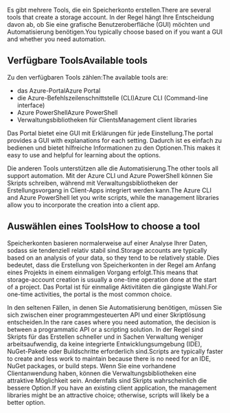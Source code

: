 <span data-ttu-id="631bb-101">Es gibt mehrere Tools, die ein Speicherkonto erstellen.</span><span class="sxs-lookup"><span data-stu-id="631bb-101">There are several tools that create a storage account.</span></span> <span data-ttu-id="631bb-102">In der Regel hängt Ihre Entscheidung davon ab, ob Sie eine grafische Benutzeroberfläche (GUI) möchten und Automatisierung benötigen.</span><span class="sxs-lookup"><span data-stu-id="631bb-102">You typically choose based on if you want a GUI and whether you need automation.</span></span>

## <a name="available-tools"></a><span data-ttu-id="631bb-103">Verfügbare Tools</span><span class="sxs-lookup"><span data-stu-id="631bb-103">Available tools</span></span>

<span data-ttu-id="631bb-104">Zu den verfügbaren Tools zählen:</span><span class="sxs-lookup"><span data-stu-id="631bb-104">The available tools are:</span></span>

- <span data-ttu-id="631bb-105">das Azure-Portal</span><span class="sxs-lookup"><span data-stu-id="631bb-105">Azure Portal</span></span>
- <span data-ttu-id="631bb-106">die Azure-Befehlszeilenschnittstelle (CLI)</span><span class="sxs-lookup"><span data-stu-id="631bb-106">Azure CLI (Command-line interface)</span></span>
- <span data-ttu-id="631bb-107">Azure PowerShell</span><span class="sxs-lookup"><span data-stu-id="631bb-107">Azure PowerShell</span></span>
- <span data-ttu-id="631bb-108">Verwaltungsbibliotheken für Clients</span><span class="sxs-lookup"><span data-stu-id="631bb-108">Management client libraries</span></span>

<span data-ttu-id="631bb-109">Das Portal bietet eine GUI mit Erklärungen für jede Einstellung.</span><span class="sxs-lookup"><span data-stu-id="631bb-109">The portal provides a GUI with explanations for each setting.</span></span> <span data-ttu-id="631bb-110">Dadurch ist es einfach zu bedienen und bietet hilfreiche Informationen zu den Optionen.</span><span class="sxs-lookup"><span data-stu-id="631bb-110">This makes it easy to use and helpful for learning about the options.</span></span>

<span data-ttu-id="631bb-111">Die anderen Tools unterstützen alle die Automatisierung.</span><span class="sxs-lookup"><span data-stu-id="631bb-111">The other tools all support automation.</span></span> <span data-ttu-id="631bb-112">Mit der Azure CLI und Azure PowerShell können Sie Skripts schreiben, während mit Verwaltungsbibliotheken der Erstellungsvorgang in Client-Apps integriert werden kann.</span><span class="sxs-lookup"><span data-stu-id="631bb-112">The Azure CLI and Azure PowerShell let you write scripts, while the management libraries allow you to incorporate the creation into a client app.</span></span>

## <a name="how-to-choose-a-tool"></a><span data-ttu-id="631bb-113">Auswählen eines Tools</span><span class="sxs-lookup"><span data-stu-id="631bb-113">How to choose a tool</span></span>

<span data-ttu-id="631bb-114">Speicherkonten basieren normalerweise auf einer Analyse Ihrer Daten, sodass sie tendenziell relativ stabil sind.</span><span class="sxs-lookup"><span data-stu-id="631bb-114">Storage accounts are typically based on an analysis of your data, so they tend to be relatively stable.</span></span> <span data-ttu-id="631bb-115">Dies bedeutet, dass die Erstellung von Speicherkonten in der Regel am Anfang eines Projekts in einem einmaligen Vorgang erfolgt.</span><span class="sxs-lookup"><span data-stu-id="631bb-115">This means that storage-account creation is usually a one-time operation done at the start of a project.</span></span> <span data-ttu-id="631bb-116">Das Portal ist für einmalige Aktivitäten die gängigste Wahl.</span><span class="sxs-lookup"><span data-stu-id="631bb-116">For one-time activities, the portal is the most common choice.</span></span>

<span data-ttu-id="631bb-117">In den seltenen Fällen, in denen Sie Automatisierung benötigen, müssen Sie sich zwischen einer programmgesteuerten API und einer Skriptlösung entscheiden.</span><span class="sxs-lookup"><span data-stu-id="631bb-117">In the rare cases where you need automation, the decision is between a programmatic API or a scripting solution.</span></span> <span data-ttu-id="631bb-118">In der Regel sind Skripts für das Erstellen schneller und in Sachen Verwaltung weniger arbeitsaufwendig, da keine integrierte Entwicklungsumgebung (IDE), NuGet-Pakete oder Buildschritte erforderlich sind.</span><span class="sxs-lookup"><span data-stu-id="631bb-118">Scripts are typically faster to create and less work to maintain because there is no need for an IDE, NuGet packages, or build steps.</span></span> <span data-ttu-id="631bb-119">Wenn Sie eine vorhandene Clientanwendung haben, können die Verwaltungsbibliotheken eine attraktive Möglichkeit sein. Andernfalls sind Skripts wahrscheinlich die bessere Option.</span><span class="sxs-lookup"><span data-stu-id="631bb-119">If you have an existing client application, the management libraries might be an attractive choice; otherwise, scripts will likely be a better option.</span></span>